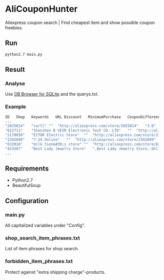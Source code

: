 # AliCouponHunter
Aliexpress coupon search | Find cheapest item and show possible coupon freebies.

## Run
```sh
python2.7 main.py
```
## Result
### Analyse
Use [DB Browser for SQLite](http://sqlitebrowser.org/) and the querys.txt.

### Example
```sh
ID   Shop   Keywords   URL Discount   MinimumPurchase   CouponDifference   CheapestItem   CheapestItemPrice   AddedOrUpdated
...
"2025014"	"carll"	""	"http://aliexpress.com/store/2025014"	"3.0"	"15.0"	"12.0"	"ad16 6 dark flower Hard Black Case Cover for Samsung Galaxy s3 s4 s5 mini s6 s7 edge plus "	"1.99"	"2016-09-15 05:18:58.265162"
"622711"	"Shenzhen B VESR Electronic Tech CO. LTD"	""	"http://aliexpress.com/store/622711"	"2.0"	"25.0"	"23.0"	"Luxury Ultra Thin Clear Rubber Plating Electroplating TPU Soft Cover Case For iPhone 6 6S 6 Plus 5 5S SE"	"1.99"	"2016-09-15 05:23:29.253632"
"2170050"	"EITOR Electric Store"	""	"http://aliexpress.com/store/2170050"	"1.0"	"29.0"	"28.0"	"2016 New Hot Black Frame Red"	"1.99"	"2016-09-15 06:42:17.086296"
"2342049"	"7-24 Online"	""	"http://aliexpress.com/store/2342049"	"2.0"	"17.0"	"15.0"	"Creative PC Computer Gamer Gaming Mice Mouse Pad 20"	"1.99"	"2016-09-15 07:59:57.701420"
"632018"	"milk tien&#39;s store"	""	"http://aliexpress.com/store/632018"	"7.0"	"137.0"	"130.0"	"Owl Pattern National Cute Case For Apple iPod Touch 5 Hard Soft Rubber Hybrid Armor Owls Case Cover Screen Portector"	"1.99"	"2016-09-15 08:01:10.038077"
"423587"	"Best Lady Jewelry Store"	",Best Lady Jewelry Store,-Onlineshop"	"http://de.aliexpress.com/store/423587"	"2.0"	"32.0"	"30.0"	"Ladyfirst 2016 New Big Strass Luxus Aussage Geometrischen Kristall Vintage Perlen Ohrstecker Für Frauen Edelstein Schmuck 3388"	"2.39"	"2016-09-10 07:31:14.009000"
...
```

## Requirements
- Python2.7
- BeautifulSoup

## Configuration
### main.py
All capitalized variables under "Config".

### shop_search_item_phrases.txt
List of item phrases for shop search.

### forbidden_item_phrases.txt
Protect against "extra shipping charge"-products.
